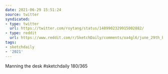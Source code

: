 ```yaml
---
date: 2021-06-29 15:51:24
source: twitter
syndicated:
- type: twitter
  url: https://twitter.com/roytang/status/1409902329915002882/
- type: reddit
  url: https://www.reddit.com/r/SketchDaily/comments/oa4gl6/june_29th_boots/h3gahlp/
tags:
- sketchdaily
- '2021'
---
```


Manning the desk #sketchdaily 180/365
